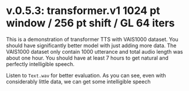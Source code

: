 # v.0.5.3: transformer.v1 1024 pt window / 256 pt shift / GL 64 iters

This is a demonstration of transformer TTS with VAIS1000 dataset.  You should have significantly better model with just adding more data. The VAIS1000 dataset only contain 1000 utterance and total audio length was about one hour. You should have at least 7 hours to get natural and perfectly intelligible speech. 

Listen to `Text.wav` for better evaluation. As you can see, even with considerably little data, we can get some intelligible speech